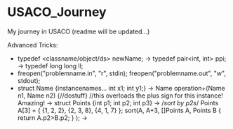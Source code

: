 # USACO_Journey
My journey in USACO (readme will be updated...)

Advanced Tricks:
* typedef <classname/object/ds> newName;
  -> typedef pair<int, int> ppi;
  -> typedef long long ll;
* freopen("problemname.in", "r", stdin); freopen("problemname.out", "w", stdout);
* struct Name {instancenames... int x1; int y1;}
  -> Name operation+(Name n1, Name n2) {//dostuff} //this overloads the plus sign for this instance! Amazing!
  -> struct Points {int p1; int p2; int p3}
  -> /*sort by p2s*/ Points A[3] = { {1, 2, 2}, {2, 3, 8}, {4, 1, 7} }; sort(A, A+3, []Points A, Points B { return A.p2>B.p2; } );
  -> 
